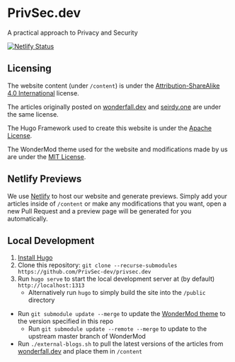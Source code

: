 # PrivSec.dev
A practical approach to Privacy and Security

[![Netlify Status](https://api.netlify.com/api/v1/badges/ba0d8ddc-031b-4c16-8240-9929a4ad201a/deploy-status)](https://app.netlify.com/sites/privsec-dev/deploys)

## Licensing

The website content (under `/content`) is under the [Attribution-ShareAlike 4.0 International](https://creativecommons.org/licenses/by-sa/4.0/) license.

The articles originally posted on [wonderfall.dev](https://wonderfall.dev) and [seirdy.one](https://seirdy.one) are under the same license.

The Hugo Framework used to create this website is under the [Apache License](https://github.com/gohugoio/hugo/blob/master/LICENSE).

The WonderMod theme used for the website and modifications made by us are under the [MIT License](https://github.com/adityatelange/hugo-PaperMod/blob/master/LICENSE). 

## Netlify Previews

We use [Netlify](https://netlify.com) to host our website and generate previews. Simply add your articles inside of `/content` or make any modifications that you want, open a new Pull Request and a preview page will be generated for you automatically.

## Local Development

1. [Install Hugo](https://gohugo.io/getting-started/installing/)
1. Clone this repository: `git clone --recurse-submodules https://github.com/PrivSec-dev/privsec.dev`
1. Run `hugo serve` to start the local development server at (by default) `http://localhost:1313`
   - Alternatively run `hugo` to simply build the site into the `/public` directory

- Run `git submodule update --merge` to update the [WonderMod theme](https://github.com/Wonderfall/hugo-WonderMod) to the version specified in this repo
  - Run `git submodule update --remote --merge` to update to the upstream master branch of WonderMod
- Run `./external-blogs.sh` to pull the latest versions of the articles from [wonderfall.dev](https://wonderfall.dev) and place them in `/content`
